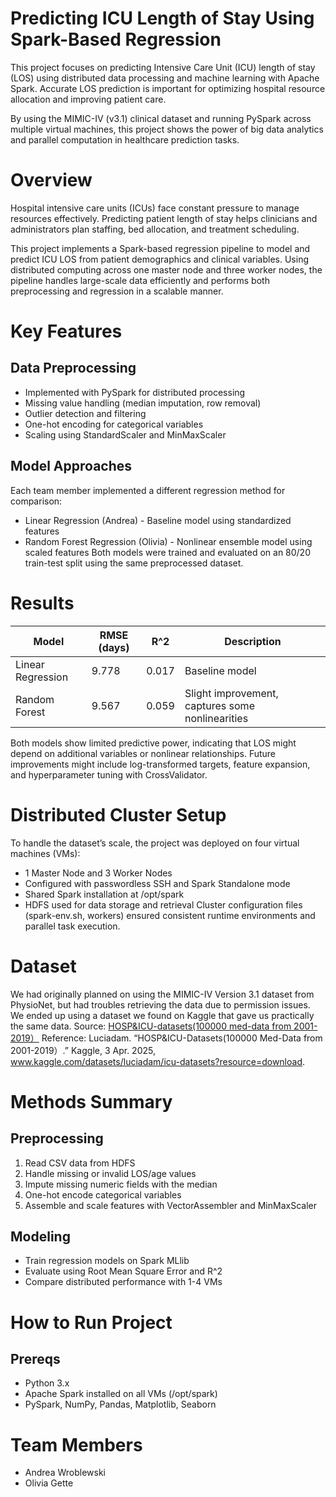 # Predicting ICU Length of Stay Using Spark-Based Regression
This project focuses on predicting Intensive Care Unit (ICU) length of stay (LOS) using distributed data processing and machine learning with Apache Spark. Accurate LOS prediction is important for optimizing hospital resource allocation and improving patient care.

By using the MIMIC-IV (v3.1) clinical dataset and running PySpark across multiple virtual machines, this project shows the power of big data analytics and parallel computation in healthcare prediction tasks.

# Overview
Hospital intensive care units (ICUs) face constant pressure to manage resources effectively. Predicting patient length of stay helps clinicians and administrators plan staffing, bed allocation, and treatment scheduling.

This project implements a Spark-based regression pipeline to model and predict ICU LOS from patient demographics and clinical variables. Using distributed computing across one master node and three worker nodes, the pipeline handles large-scale data efficiently and performs both preprocessing and regression in a scalable manner.

# Key Features
## Data Preprocessing
- Implemented with PySpark for distributed processing
- Missing value handling (median imputation, row removal)
- Outlier detection and filtering
- One-hot encoding for categorical variables
- Scaling using StandardScaler and MinMaxScaler

## Model Approaches
Each team member implemented a different regression method for comparison:
- Linear Regression (Andrea) - Baseline model using standardized features
- Random Forest Regression (Olivia) - Nonlinear ensemble model using scaled features
Both models were trained and evaluated on an 80/20 train-test split using the same preprocessed dataset.

# Results
| Model | RMSE (days) | R^2 | Description |
|---|---|---|---|
| Linear Regression | 9.778 | 0.017 | Baseline model |
| Random Forest | 9.567 | 0.059 | Slight improvement, captures some nonlinearities |
Both models show limited predictive power, indicating that LOS might depend on additional variables or nonlinear relationships. Future improvements might include log-transformed targets, feature expansion, and hyperparameter tuning with CrossValidator.

# Distributed Cluster Setup
To handle the dataset’s scale, the project was deployed on four virtual machines (VMs):
- 1 Master Node and 3 Worker Nodes
- Configured with passwordless SSH and Spark Standalone mode
- Shared Spark installation at /opt/spark
- HDFS used for data storage and retrieval
Cluster configuration files (spark-env.sh, workers) ensured consistent runtime environments and parallel task execution.

# Dataset
We had originally planned on using the MIMIC-IV Version 3.1 dataset from PhysioNet, but had troubles retrieving the data due to permission issues. We ended up using a dataset we found on Kaggle that gave us practically the same data.
Source: [HOSP&ICU-datasets(100000 med-data from 2001-2019）]([url](https://www.kaggle.com/datasets/luciadam/icu-datasets?resource=download))
Reference: Luciadam. “HOSP&ICU-Datasets(100000 Med-Data from 2001-2019）.” Kaggle, 3 Apr. 2025, www.kaggle.com/datasets/luciadam/icu-datasets?resource=download. 

# Methods Summary
## Preprocessing
1. Read CSV data from HDFS
2. Handle missing or invalid LOS/age values
3. Impute missing numeric fields with the median
4. One-hot encode categorical variables
5. Assemble and scale features with VectorAssembler and MinMaxScaler
## Modeling
- Train regression models on Spark MLlib
- Evaluate using Root Mean Square Error and R^2
- Compare distributed performance with 1-4 VMs

# How to Run Project
## Prereqs
- Python 3.x
- Apache Spark installed on all VMs (/opt/spark)
- PySpark, NumPy, Pandas, Matplotlib, Seaborn

# Team Members
- Andrea Wroblewski
- Olivia Gette
